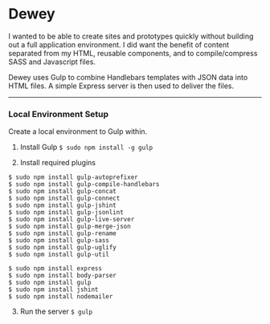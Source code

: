 # Dewey #
I wanted to be able to create sites and prototypes quickly without building out a full application environment. I did want the benefit of content separated from my HTML, reusable components, and to compile/compress SASS and Javascript files.

Dewey uses Gulp to combine Handlebars templates with JSON data into HTML files. A simple Express server is then used to deliver the files. 

---

### Local Environment Setup ###

Create a local environment to Gulp within.

1. Install Gulp
```$ sudo npm install -g gulp```

2. Install required plugins
```
$ sudo npm install gulp-autoprefixer
$ sudo npm install gulp-compile-handlebars
$ sudo npm install gulp-concat
$ sudo npm install gulp-connect
$ sudo npm install gulp-jshint
$ sudo npm install gulp-jsonlint
$ sudo npm install gulp-live-server
$ sudo npm install gulp-merge-json
$ sudo npm install gulp-rename
$ sudo npm install gulp-sass
$ sudo npm install gulp-uglify
$ sudo npm install gulp-util

$ sudo npm install express
$ sudo npm install body-parser
$ sudo npm install gulp
$ sudo npm install jshint
$ sudo npm install nodemailer
```

3. Run the server
```$ gulp```
